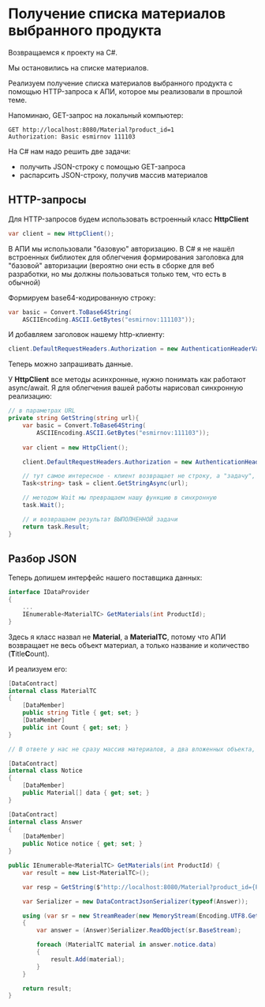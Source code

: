 # Получение списка материалов выбранного продукта

Возвращаемся к проекту на C#.

Мы остановились на списке материалов.

Реализуем получение списка материалов выбранного продукта с помощью HTTP-запроса к АПИ, которое мы реализовали в прошлой теме.

Напоминаю, GET-запрос на локальный компьютер:

```
GET http://localhost:8080/Material?product_id=1
Authorization: Basic esmirnov 111103
```

На C# нам надо решить две задачи:

* получить JSON-строку с помощью GET-запроса
* распарсить JSON-строку, получив массив материалов

## HTTP-запросы

Для HTTP-запросов будем использовать встроенный класс **HttpClient**

```cs
var client = new HttpClient();
```

В АПИ мы использовали "базовую" авторизацию. В C# я не нашёл встроенных библиотек для облегчения формирования заголовка для "базовой" авторизации (вероятно они есть в сборке для веб разработки, но мы должны пользоваться только тем, что есть в обычной)

Формируем base64-кодированную строку:

```cs
var basic = Convert.ToBase64String(
    ASCIIEncoding.ASCII.GetBytes("esmirnov:111103"));
```

И добавляем заголовок нашему http-клиенту:

```cs
client.DefaultRequestHeaders.Authorization = new AuthenticationHeaderValue("Basic", basic);
```

Теперь можно запрашивать данные. 

У **HttpClient** все методы асинхронные, нужно понимать как работают async/await. Я для облегчения вашей работы нарисовал синхронную реализацию:

```cs
// в параметрах URL
private string GetString(string url){
    var basic = Convert.ToBase64String(
        ASCIIEncoding.ASCII.GetBytes("esmirnov:111103"));
        
    var client = new HttpClient();

    client.DefaultRequestHeaders.Authorization = new AuthenticationHeaderValue("Basic", basic);

    // тут самое интересное - клиент возвращает не строку, а "задачу", которая по выполнении вернёт строку
    Task<string> task = client.GetStringAsync(url);

    // методом Wait мы превращаем нашу функцию в синхронную
    task.Wait();

    // и возвращаем результат ВЫПОЛНЕННОЙ задачи
    return task.Result;
}
```

## Разбор JSON

Теперь допишем интерфейс нашего поставщика данных:

```cs
interface IDataProvider
{
    ...
    IEnumerable<MaterialTC> GetMaterials(int ProductId);
}    
```

Здесь я класс назвал не **Material**, а **MaterialTC**, потому что АПИ возвращает не весь объект материал, а только название и количество (**T**itle**C**ount).

И реализуем его:

```cs
[DataContract]
internal class MaterialTC
{
    [DataMember]
    public string Title { get; set; }
    [DataMember]
    public int Count { get; set; }
}

// В ответе у нас не сразу массив материалов, а два вложенных объекта, поэтому надо их тоже описать

[DataContract]
internal class Notice
{
    [DataMember]
    public Material[] data { get; set; }
}

[DataContract]
internal class Answer
{
    [DataMember]
    public Notice notice { get; set; }
}

public IEnumerable<MaterialTC> GetMaterials(int ProductId) {
    var result = new List<MaterialTC>();

    var resp = GetString($"http://localhost:8080/Material?product_id={ProductId}");

    var Serializer = new DataContractJsonSerializer(typeof(Answer));

    using (var sr = new StreamReader(new MemoryStream(Encoding.UTF8.GetBytes(resp))))
    {
        var answer = (Answer)Serializer.ReadObject(sr.BaseStream);

        foreach (MaterialTC material in answer.notice.data)
        {
            result.Add(material);
        }
    }

    return result;
}
```